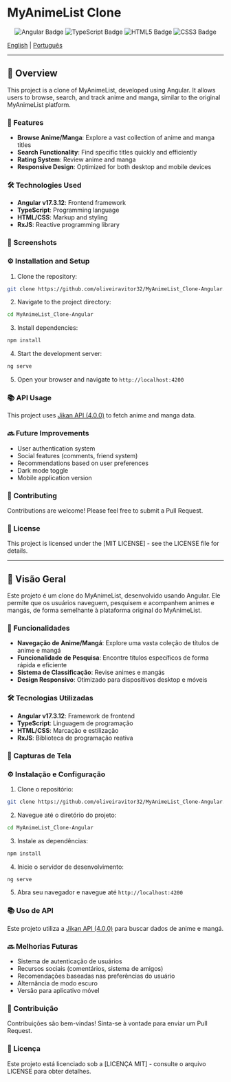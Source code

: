 # MyAnimeList Clone

<p align="center">
  <img src="https://img.shields.io/badge/Angular-DD0031?style=for-the-badge&logo=angular&logoColor=white" alt="Angular Badge">
  <img src="https://img.shields.io/badge/TypeScript-3178C6?style=for-the-badge&logo=typescript&logoColor=white" alt="TypeScript Badge">
  <img src="https://img.shields.io/badge/HTML5-E34F26?style=for-the-badge&logo=html5&logoColor=white" alt="HTML5 Badge">
  <img src="https://img.shields.io/badge/CSS3-1572B6?style=for-the-badge&logo=css3&logoColor=white" alt="CSS3 Badge">
</p>

[English](#english) | [Português](#português)

---

<a name="english"></a>
## 📝 Overview

This project is a clone of MyAnimeList, developed using Angular. It allows users to browse, search, and track anime and manga, similar to the original MyAnimeList platform.

### 🎯 Features

- **Browse Anime/Manga**: Explore a vast collection of anime and manga titles
- **Search Functionality**: Find specific titles quickly and efficiently
- **Rating System**: Review anime and manga
- **Responsive Design**: Optimized for both desktop and mobile devices

### 🛠️ Technologies Used

- **Angular v17.3.12**: Frontend framework
- **TypeScript**: Programming language
- **HTML/CSS**: Markup and styling
- **RxJS**: Reactive programming library

### 📸 Screenshots



### ⚙️ Installation and Setup

1. Clone the repository:
```bash
git clone https://github.com/oliveiravitor32/MyAnimeList_Clone-Angular.git
```

2. Navigate to the project directory:
```bash
cd MyAnimeList_Clone-Angular
```

3. Install dependencies:
```bash
npm install
```

4. Start the development server:
```bash
ng serve
```

5. Open your browser and navigate to `http://localhost:4200`

### 📚 API Usage

This project uses [Jikan API (4.0.0)](https://jikan.moe/) to fetch anime and manga data.

### 🔜 Future Improvements

- User authentication system
- Social features (comments, friend system)
- Recommendations based on user preferences
- Dark mode toggle
- Mobile application version

### 🤝 Contributing

Contributions are welcome! Please feel free to submit a Pull Request.

### 📄 License

This project is licensed under the [MIT LICENSE] - see the LICENSE file for details.

---

<a name="português"></a>
## 📝 Visão Geral

Este projeto é um clone do MyAnimeList, desenvolvido usando Angular. Ele permite que os usuários naveguem, pesquisem e acompanhem animes e mangás, de forma semelhante à plataforma original do MyAnimeList.

### 🎯 Funcionalidades

- **Navegação de Anime/Mangá**: Explore uma vasta coleção de títulos de anime e mangá
- **Funcionalidade de Pesquisa**: Encontre títulos específicos de forma rápida e eficiente
- **Sistema de Classificação**: Revise animes e mangás
- **Design Responsivo**: Otimizado para dispositivos desktop e móveis

### 🛠️ Tecnologias Utilizadas

- **Angular v17.3.12**: Framework de frontend
- **TypeScript**: Linguagem de programação
- **HTML/CSS**: Marcação e estilização
- **RxJS**: Biblioteca de programação reativa

### 📸 Capturas de Tela


### ⚙️ Instalação e Configuração

1. Clone o repositório:
```bash
git clone https://github.com/oliveiravitor32/MyAnimeList_Clone-Angular.git
```

2. Navegue até o diretório do projeto:
```bash
cd MyAnimeList_Clone-Angular
```

3. Instale as dependências:
```bash
npm install
```

4. Inicie o servidor de desenvolvimento:
```bash
ng serve
```

5. Abra seu navegador e navegue até `http://localhost:4200`

### 📚 Uso de API

Este projeto utiliza a [Jikan API (4.0.0)](https://jikan.moe/) para buscar dados de anime e mangá.

### 🔜 Melhorias Futuras

- Sistema de autenticação de usuários
- Recursos sociais (comentários, sistema de amigos)
- Recomendações baseadas nas preferências do usuário
- Alternância de modo escuro
- Versão para aplicativo móvel

### 🤝 Contribuição

Contribuições são bem-vindas! Sinta-se à vontade para enviar um Pull Request.

### 📄 Licença

Este projeto está licenciado sob a [LICENÇA MIT] - consulte o arquivo LICENSE para obter detalhes.
